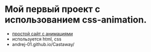 # Мой первый проект с использованием css-animation.
- [простой сайт с анимациями](andrej-01.github.io/Castaway/)
- используется html, css
- andrej-01.github.io/Castaway/
